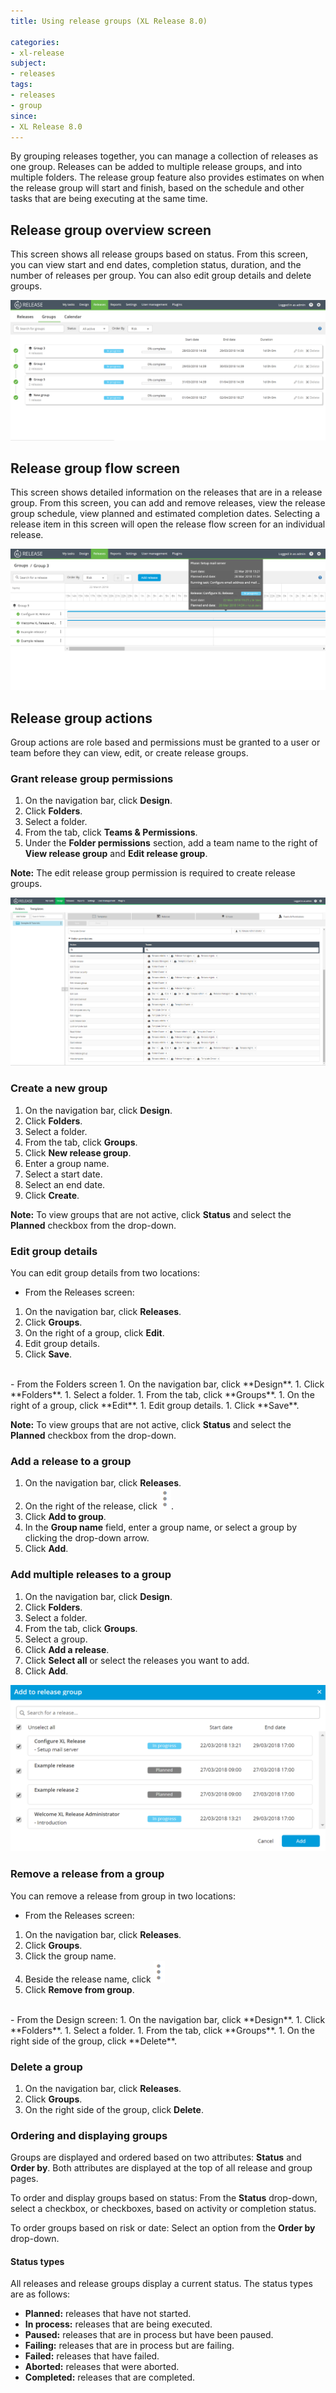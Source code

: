 ```yaml
---
title: Using release groups (XL Release 8.0)

categories:
- xl-release
subject:
- releases
tags:
- releases
- group
since:
- XL Release 8.0
---
```


By grouping releases together, you can manage a collection of releases as one group. Releases can be added to multiple release groups, and into multiple folders. The release group feature also provides estimates on when the release group will start and finish, based on the schedule and other tasks that are being executing at the same time.

## Release group overview screen
This screen shows all release groups based on status. From this screen, you can view start and end dates, completion status, duration, and the number of releases per group. You can also edit group details and delete groups.

![Release group overview](../images/release-groups-overview.png)

## Release group flow screen
This screen shows detailed information on the releases that are in a release group. From this screen, you can add and remove releases, view the release group schedule, view planned and estimated completion dates. Selecting a release item in this screen will open the release flow screen for an individual release.

![Release group flow screen](../images/Release-group-flow-screen.png)

## Release group actions
Group actions are role based and permissions must be granted to a user or team before they can view, edit, or create release groups.

### Grant release group permissions
1. On the navigation bar, click **Design**.
1. Click **Folders**.
1. Select a folder.
1. From the tab, click **Teams & Permissions**.
1. Under the **Folder permissions** section, add a team name to the right of **View release group** and **Edit release group**.

 **Note:** The edit release group permission is required to create release groups.

 ![release-group-permissions](../images/release-group-permissions.png)

### Create a new group
1. On the navigation bar, click **Design**.
1. Click **Folders**.
1. Select a folder.
1. From the tab, click **Groups**.
1. Click **New release group**.
1. Enter a group name.
1. Select a start date.
1. Select an end date.
1. Click **Create**.   

**Note:** To view groups that are not active, click **Status** and select the **Planned** checkbox from the drop-down.

### Edit group details
You can edit group details from two locations:

- From the Releases screen:
 1. On the navigation bar, click **Releases**.
 1. Click **Groups**.
 1. On the right of a group, click **Edit**.
 1. Edit group details.
 1. Click **Save**.   
   <br/>
- From the Folders screen
 1. On the navigation bar, click **Design**.
 1. Click **Folders**.
 1. Select a folder.
 1. From the tab, click **Groups**.
 1. On the right of a group, click **Edit**.
 1. Edit group details.
 1. Click **Save**.    

**Note:** To view groups that are not active, click **Status** and select the **Planned** checkbox from the drop-down.

### Add a release to a group
 1. On the navigation bar, click **Releases**.
 1. On the right of the release, click ![menu button](../images/menuBtn.png).
 1. Click **Add to group**.
 1. In the **Group name** field, enter a group name, or select a group by clicking the drop-down arrow.
 1. Click **Add**.

### Add multiple releases to a group
 1. On the navigation bar, click **Design**.
 1. Click **Folders**.
 1. Select a folder.
 1. From the tab, click **Groups**.
 1. Select a group.
 1. Click **Add a release**.
 1. Click **Select all** or select the releases you want to add.
 1. Click **Add**.

 ![Add multiple releases to a group](../images/bulk-add-releases.png)

### Remove a release from a group
You can remove a release from group in two locations:   

- From the Releases screen:
 1. On the navigation bar, click **Releases**.
 1. Click **Groups**.
 1. Click the group name.
 1. Beside the release name, click ![menu button](../images/menuBtn.png)
 1. Click **Remove from group**.   
 <br/>   
- From the Design screen:
 1. On the navigation bar, click **Design**.
 1. Click **Folders**.
 1. Select a folder.
 1. From the tab, click **Groups**.
 1. On the right side of the group, click **Delete**.

### Delete a group
1. On the navigation bar, click **Releases**.
1. Click **Groups**.
1. On the right side of the group, click **Delete**.   

### Ordering and displaying groups
Groups are displayed and ordered based on two attributes: **Status** and **Order by**. Both attributes are displayed at the top of all release and group pages.

To order and display groups based on status: From the **Status** drop-down, select a checkbox, or checkboxes, based on activity or completion status.

To order groups based on risk or date: Select an option from the **Order by** drop-down.

#### Status types
All releases and release groups display a current status. The status types are as follows:

- **Planned:** releases that have not started.
- **In process:** releases that are being executed.
- **Paused:** releases that are in process but have been paused.
- **Failing:** releases that are in process but are failing.
- **Failed:** releases that have failed.
- **Aborted:** releases that were aborted.
- **Completed:** releases that are completed.
